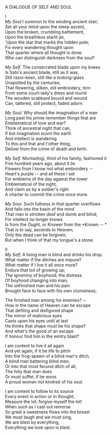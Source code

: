 A DIALOGUE OF SELF AND SOUL  
  
I  
*My Soul* I summon to the winding ancient stair;  
Set all your mind upon the steep ascent,  
Upon the broken, crumbling battlement,  
Upon the breathless starlit air,  
'Upon the star that marks the hidden pole;  
Fix every wandering thought upon  
That quarter where all thought is done:  
Who can distinguish darkness from the soul?  
  
*My Self*.  The consecrated blade upon my knees  
Is Sato's ancient blade, still as it was,  
Still razor-keen, still like a looking-glass  
Unspotted by the centuries;  
That flowering, silken, old embroidery, torn  
From some court-lady's dress and round  
The wooden scabbard bound and wound  
Can, tattered, still protect, faded adorn.  
  
*My Soul.* Why should the imagination of a man  
Long past his prime remember things that are  
Emblematical of love and war?  
Think of ancestral night that can,  
If but imagination scorn the earth  
And intellect is wandering  
To this and that and t'other thing,  
Deliver from the crime of death and birth.  
  
*My Self.* Montashigi, third of his family, fashioned it  
Five hundred years ago, about it lie  
Flowers from I know not what embroidery --  
Heart's purple -- and all these I set  
For emblems of the day against the tower  
Emblematical of the night,  
And claim as by a soldier's right  
A charter to commit the crime once more.  
  
*My Soul.* Such fullness in that quarter overflows  
And falls into the basin of the mind  
That man is stricken deaf and dumb and blind,  
For intellect no longer knows  
*Is* from the *Ought,* or *Knower* from the *Known -- *  
That is to say, ascends to Heaven;  
Only the dead can be forgiven;  
But when I think of that my tongue's a stone.  
  
II  
*My Self.* A living man is blind and drinks his drop.  
What matter if the ditches are impure?  
What matter if I live it all once more?  
Endure that toil of growing up;  
The ignominy of boyhood; the distress  
Of boyhood changing into man;  
The unfinished man and his pain  
Brought face to face with his own clumsiness;  
  
The finished man among his enemies? --  
How in the name of Heaven can he escape  
That defiling and disfigured shape  
The mirror of malicious eyes  
Casts upon his eyes until at last  
He thinks that shape must be his shape?  
And what's the good of an escape  
If honour find him in the wintry blast?  
  
I am content to live it all again  
And yet again, if it be life to pitch  
Into the frog-spawn of a blind man's ditch,  
A blind man battering blind men;  
Or into that most fecund ditch of all,  
The folly that man does  
Or must suffer, if he woos  
A proud woman not kindred of his soul.  
  
I am content to follow to its source  
Every event in action or in thought;  
Measure the lot; forgive myself the lot!  
When such as I cast out remorse  
So great a sweetness flows into the breast  
We must laugh and we must sing,  
We are blest by everything,  
Everything we look upon is blest.  
